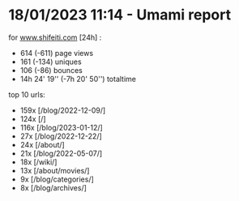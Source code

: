 # 18/01/2023 11:14 - Umami report
for www.shifeiti.com [24h] :

 - 614 (-611) page views
 - 161 (-134) uniques
 - 106 (-86) bounces
 - 14h 24' 19'' (-7h 20' 50'') totaltime


top 10 urls:
 - 159x [/blog/2022-12-09/]
 - 124x [/]
 - 116x [/blog/2023-01-12/]
 - 27x [/blog/2022-12-22/]
 - 24x [/about/]
 - 21x [/blog/2022-05-07/]
 - 18x [/wiki/]
 - 13x [/about/movies/]
 - 9x [/blog/categories/]
 - 8x [/blog/archives/]


